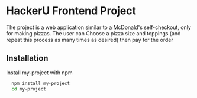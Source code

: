 # HackerU Frontend Project

The project is a web application similar to a McDonald's self-checkout, only for making pizzas. The user can
Choose a pizza size and toppings (and repeat this process as many times as desired) then pay for the order




## Installation

Install my-project with npm

```bash
  npm install my-project
  cd my-project
```
    